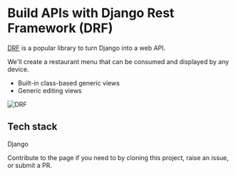 # Build APIs with Django Rest Framework (DRF)

[DRF](https://www.django-rest-framework.org/) is a popular library to turn Django into a web API.

We'll create a restaurant menu that can be consumed and displayed by any device.

- Built-in class-based generic views
- Generic editing views


![DRF](https://github.com/Terieyenike/django-projs/assets/25850598/1cac0022-d1c1-4997-9196-31c1c76ddd5e)


## Tech stack
Django

Contribute to the page if you need to by cloning this project, raise an issue, or submit a PR.